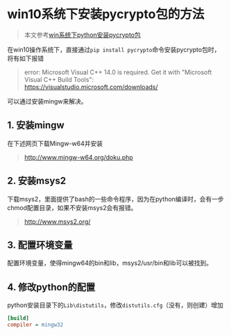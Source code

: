 # win10系统下安装pycrypto包的方法

> 本文参考[win系统下python安装pycrypto包](https://blog.csdn.net/chen09122763/article/details/79017635)

在win10操作系统下，直接通过`pip install pycrypto`命令安装pycrypto包时，将有如下报错

> error: Microsoft Visual C++ 14.0 is required. Get it with "Microsoft Visual C++ Build Tools": <https://visualstudio.microsoft.com/downloads/>

可以通过安装mingw来解决。

## 1. 安装mingw

在下述网页下载Mingw-w64并安装

> <http://www.mingw-w64.org/doku.php>

## 2. 安装msys2

下载msys2，里面提供了bash的一些命令程序，因为在python编译时，会有一步chmod配置目录，如果不安装msys2会有报错。

> <http://www.msys2.org/>

## 3. 配置环境变量

配置环境变量，使得mingw64的bin和lib，msys2/usr/bin和lib可以被找到。

## 4. 修改python的配置

python安装目录下的`Lib\distutils`，修改`distutils.cfg`（没有，则创建）增加

```ini
[build]
compiler = mingw32
```
